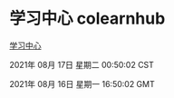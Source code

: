 # 学习中心 colearnhub
[学习中心](http://111.175.122.5:56308/colearnhub/)

2021年 08月 17日 星期二 00:50:02 CST

2021年 08月 16日 星期一 16:50:02 GMT
